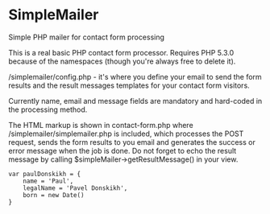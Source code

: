 # SimpleMailer
Simple PHP mailer for contact form processing

This is a real basic PHP contact form processor.
Requires PHP 5.3.0 because of the namespaces (though you're always free to delete it).

/simplemailer/config.php - it's where you define your email to send the form results and the result messages templates for your contact form visitors.

Currently name, email and message fields are mandatory and hard-coded in the processing method.

The HTML markup is shown in contact-form.php where /simplemailer/simplemailer.php is included, which processes the POST request, sends the form results to you email and generates the success or error message when the job is done.
Do not forget to echo the result message by calling $simpleMailer->getResultMessage() in your view.

	var paulDonskikh = {
		name = 'Paul',
		legalName = 'Pavel Donskikh',
		born = new Date()
	}
